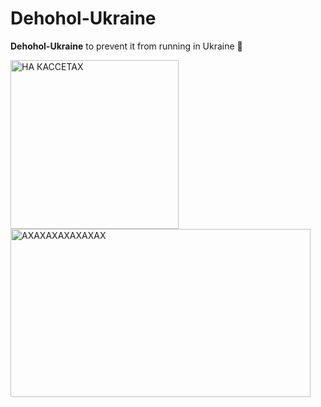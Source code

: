 # Dehohol-Ukraine



**Dehohol-Ukraine** to prevent it from running in Ukraine 🤮


<img width="269" height="270" alt="НА КАССЕТАХ" src="https://github.com/user-attachments/assets/d227d33b-60ed-44b8-bd7e-2a28f17f269d" />
<img width="480" height="269" alt="AXAXAXAXAXAXAX" src="https://github.com/user-attachments/assets/fd2273eb-8726-43e5-b413-0b67dc0a7bfd" />
